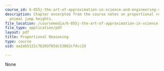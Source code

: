 ```yaml
---
course_id: 6-055j-the-art-of-approximation-in-science-and-engineering-spring-2008
description: Chapter excerpted from the course notes on proportional reasoning and
  animal jump heights.
file_location: /coursemedia/6-055j-the-art-of-approximation-in-science-and-engineering-spring-2008/aa2ab5121c7b203f65dc53682cf4cc2d_feb25.pdf
file_type: application/pdf
layout: pdf
title: Proportional Reasoning
type: course
uid: aa2ab5121c7b203f65dc53682cf4cc2d

---
```

None